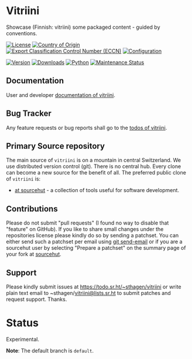 # Vitriini

Showcase (Finnish: vitriini) some packaged content - guided by conventions.

[![License](https://git.sr.ht/~sthagen/vitriini/blob/default/docs/badges/license-spdx-mit.svg)](https://git.sr.ht/~sthagen/vitriini/tree/default/item/LICENSE)
[![Country of Origin](https://git.sr.ht/~sthagen/vitriini/blob/default/docs/badges/country-of-origin-name-switzerland-neutral.svg)](https://git.sr.ht/~sthagen/vitriini/tree/default/item/COUNTRY-OF-ORIGIN)
[![Export Classification Control Number (ECCN)](https://git.sr.ht/~sthagen/vitriini/blob/default/docs/badges/export-control-classification-number_eccn-ear99-neutral.svg)](https://git.sr.ht/~sthagen/vitriini/tree/default/item/EXPORT-CONTROL-CLASSIFICATION-NUMBER)
[![Configuration](https://git.sr.ht/~sthagen/vitriini/blob/default/docs/badges/configuration-sbom.svg)](https://git.sr.ht/~sthagen/vitriini/tree/default/item/docs/third-party/README.md)

[![Version](https://git.sr.ht/~sthagen/vitriini/blob/default/docs/badges/latest-release.svg)](https://pypi.python.org/pypi/vitriini/)
[![Downloads](https://git.sr.ht/~sthagen/vitriini/blob/default/docs/badges/downloads-per-month.svg)](https://pepy.tech/project/vitriini)
[![Python](https://git.sr.ht/~sthagen/vitriini/blob/default/docs/badges/python-versions.svg)](https://pypi.python.org/pypi/vitriini/)
[![Maintenance Status](https://git.sr.ht/~sthagen/vitriini/blob/default/docs/badges/commits-per-year.svg)](https://git.sr.ht/~sthagen/vitriini/log)

## Documentation

User and developer [documentation of vitriini](https://codes.dilettant.life/docs/vitriini).

## Bug Tracker

Any feature requests or bug reports shall go to the [todos of vitriini](https://todo.sr.ht/~sthagen/vitriini).

## Primary Source repository

The main source of `vitriini` is on a mountain in central Switzerland.
We use distributed version control (git).
There is no central hub.
Every clone can become a new source for the benefit of all.
The preferred public clone of `vitriini` is:

* [at sourcehut](https://git.sr.ht/~sthagen/vitriini) - a collection of tools useful for software development.

## Contributions

Please do not submit "pull requests" (I found no way to disable that "feature" on GitHub).
If you like to share small changes under the repositories license please kindly do so by sending a patchset.
You can either send such a patchset per email using [git send-email](https://git-send-email.io) or 
if you are a sourcehut user by selecting "Prepare a patchset" on the summary page of your fork at [sourcehut](https://git.sr.ht/).

## Support

Please kindly submit issues at https://todo.sr.ht/~sthagen/vitriini or write plain text email to ~sthagen/vitriini@lists.sr.ht to submit patches and request support. Thanks.

# Status

Experimental.

**Note**: The default branch is `default`.
